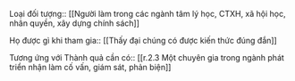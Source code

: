 Loại đối tượng:: [[Người làm trong các ngành tâm lý học, CTXH, xã hội học, nhân quyền, xây dựng chính sách]]

Họ được gì khi tham gia:: [[Thấy đại chúng có được kiến thức đúng đắn]]

Tương ứng với Thành quả cần có:: [[r.2.3 Một chuyên gia trong ngành phát triển nhận làm cố vấn, giám sát, phản biện]]